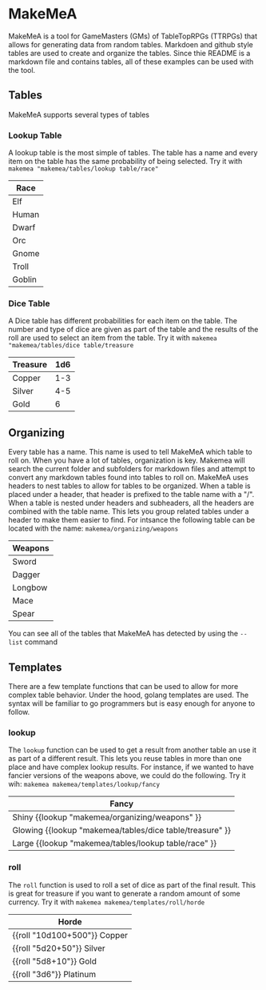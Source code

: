 # MakeMeA

MakeMeA is a tool for GameMasters (GMs) of TableTopRPGs (TTRPGs) that allows for generating data from random tables. Markdoen and github style tables are used to create and organize the tables. Since thie README is a markdown file and contains tables, all of these examples can be used with the tool.

## Tables

MakeMeA supports several types of tables

### Lookup Table

A lookup table is the most simple of tables. The table has a name and every item on the table has the same probability of being selected. Try it with `makemea "makemea/tables/lookup table/race"`

| Race   |
| ------ |
| Elf    |
| Human  |
| Dwarf  |
| Orc    |
| Gnome  |
| Troll  |
| Goblin |

### Dice Table

A Dice table has different probabilities for each item on the table. The number and type of dice are given as part of the table and the results of the roll are used to select an item from the table. Try it with `makemea "makemea/tables/dice table/treasure`

| Treasure | 1d6 |
| -------- | --- |
| Copper   | 1-3 |
| Silver   | 4-5 |
| Gold     | 6   |

## Organizing

Every table has a name. This name is used to tell MakeMeA which table to roll on. When you have a lot of tables, organization is key. Makemea will search the current folder and subfolders for markdown files and attempt to convert any markdown tables found into tables to roll on. MakeMeA uses headers to nest tables to allow for tables to be organized. When a table is placed under a header, that header is prefixed to the table name with a "/". When a table is nested under headers and subheaders, all the headers are combined with the table name. This lets you group related tables under a header to make them easier to find. For intsance the following table can be located with the name: `makemea/organizing/weapons`

| Weapons |
| ------- |
| Sword   |
| Dagger  |
| Longbow |
| Mace    |
| Spear   |

You can see all of the tables that MakeMeA has detected by using the `--list` command

## Templates

There are a few template functions that can be used to allow for more complex table behavior. Under the hood, golang templates are used. The syntax will be familiar to go programmers but is easy enough for anyone to follow.

### lookup

The `lookup` function can be used to get a result from another table an use it as part of a different result. This lets you reuse tables in more than one place and have complex lookup results. For instance, if we wanted to have fancier versions of the weapons above, we could do the following. Try it wih: `makemea makemea/templates/lookup/fancy`

| Fancy                                                    |
| -------------------------------------------------------- |
| Shiny {{lookup "makemea/organizing/weapons" }}           |
| Glowing {{lookup "makemea/tables/dice table/treasure" }} |
| Large {{lookup "makemea/tables/lookup table/race" }}     |

### roll

The `roll` function is used to roll a set of dice as part of the final result. This is great for treasure if you want to generate a random amount of some currency. Try it with `makemea makemea/templates/roll/horde`

| Horde                        |
| ---------------------------- |
| {{roll "10d100+500"}} Copper |
| {{roll "5d20+50"}} Silver    |
| {{roll "5d8+10"}} Gold       |
| {{roll "3d6"}} Platinum      |
